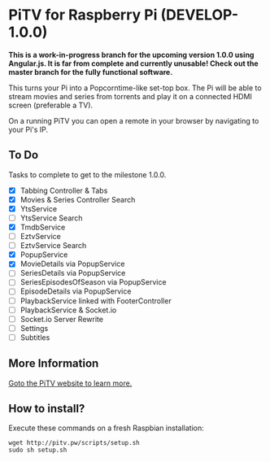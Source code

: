 # PiTV for Raspberry Pi (DEVELOP-1.0.0)

**This is a work-in-progress branch for the upcoming version 1.0.0 using Angular.js. It is far from complete and currently unusable! Check out the master branch for the fully functional software.**

This turns your Pi into a Popcorntime-like set-top box. The Pi will be able to stream movies and series from torrents and play it on a connected HDMI screen (preferable a TV).

On a running PiTV you can open a remote in your browser by navigating to your Pi's IP.

## To Do

Tasks to complete to get to the milestone 1.0.0.

- [x] Tabbing Controller & Tabs
- [x] Movies & Series Controller Search
- [x] YtsService
- [ ] YtsService Search
- [x] TmdbService
- [ ] EztvService
- [ ] EztvService Search
- [x] PopupService
- [x] MovieDetails via PopupService
- [ ] SeriesDetails via PopupService
- [ ] SeriesEpisodesOfSeason via PopupService
- [ ] EpisodeDetails via PopupService
- [ ] PlaybackService linked with FooterController
- [ ] PlaybackService & Socket.io
- [ ] Socket.io Server Rewrite
- [ ] Settings
- [ ] Subtitles

## More Information

[Goto the PiTV website to learn more.](http://pitv.pw)

## How to install?

Execute these commands on a fresh Raspbian installation:

```
wget http://pitv.pw/scripts/setup.sh
sudo sh setup.sh
```
